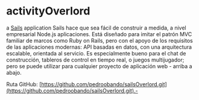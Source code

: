 # activityOverlord

a [Sails](http://sailsjs.org) application
Sails hace que sea fácil de construir a medida, a nivel empresarial Node.js aplicaciones. Está diseñado para imitar el patrón MVC familiar de marcos como Ruby on Rails, pero con el apoyo de los requisitos de las aplicaciones modernas: API basadas en datos, con una arquitectura escalable, orientada al servicio. Es especialmente bueno para el chat de construcción, tableros de control en tiempo real, o juegos multijugador; pero se puede utilizar para cualquier proyecto de aplicación web - arriba a abajo.

Ruta GitHub: [https://github.com/pedroobando/sailsOverlord.git](https://github.com/pedroobando/sailsOverlord.git).-
